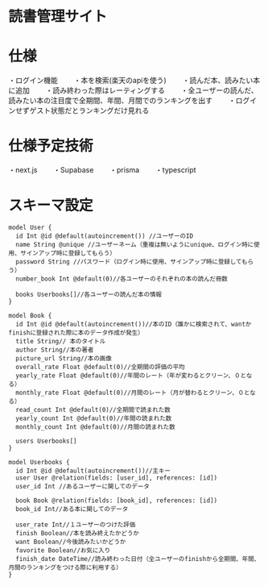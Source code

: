 # 読書管理サイト

# 仕様
・ログイン機能　　
・本を検索(楽天のapiを使う)　　
・読んだ本、読みたい本に追加　　
・読み終わった際はレーティングする　　
・全ユーザーの読んだ、読みたい本の注目度で全期間、年間、月間でのランキングを出す　　
・ログインせずゲスト状態だとランキングだけ見れる　　

# 仕様予定技術
・next.js　　
・Supabase　　
・prisma　　
・typescript　　

# スキーマ設定
```
model User {
  id Int @id @default(autoincrement()) //ユーザーのID
  name String @unique //ユーザーネーム（重複は無いようにunique、ログイン時に使用、サインアップ時に登録してもらう）
  password String //パスワード（ログイン時に使用、サインアップ時に登録してもらう）
  number_book Int @default(0)//各ユーザーのそれぞれの本の読んだ冊数

  books Userbooks[]//各ユーザーの読んだ本の情報
}

model Book {
  id Int @id @default(autoincrement())//本のID（誰かに検索されて、wantかfinishに登録された際に本のデータ作成が発生）
  title String// 本のタイトル
  author String//本の著者
  picture_url String//本の画像
  overall_rate Float @default(0)//全期間の評価の平均
  yearly_rate Float @default(0)//年間のレート（年が変わるとクリーン、０となる）
  monthly_rate Float @default(0)//月間のレート（月が替わるとクリーン、０となる）
  read_count Int @default(0)//全期間で読まれた数
  yearly_count Int @default(0)//年間の読まれた数
  monthly_count Int @default(0)//月間の読まれた数

  users Userbooks[]
}

model Userbooks {
  id Int @id @default(autoincrement())//主キー
  user User @relation(fields: [user_id], references: [id])
  user_id Int //あるユーザーに関してのデータ

  book Book @relation(fields: [book_id], references: [id])
  book_id Int//ある本に関してのデータ

  user_rate Int//１ユーザーのつけた評価
  finish Boolean//本を読み終えたかどうか
  want Boolean//今後読みたいかどうか
  favorite Boolean//お気に入り
  finish_date DateTime//読み終わった日付（全ユーザーのfinishから全期間、年間、月間のランキングをつける際に利用する）
}
```
